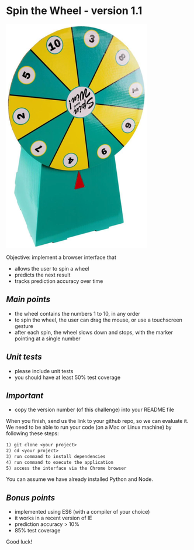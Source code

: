 # Spin the Wheel - version 1.1

![wheel.png](https://github.com/HIVERY/spin_the_wheel/blob/master/wheel.png)

Objective: implement a browser interface that
- allows the user to spin a wheel
- predicts the next result
- tracks prediction accuracy over time

## _Main points_
- the wheel contains the numbers 1 to 10, in any order
- to spin the wheel, the user can drag the mouse, or use a touchscreen gesture
- after each spin, the wheel slows down and stops, with the marker pointing at a single number

## _Unit tests_
- please include unit tests
- you should have at least 50% test coverage
 
## _Important_
- copy the version number (of this challenge) into your README file

When you finish, send us the link to your github repo, so we can evaluate it. We need to be able to run your code (on a Mac or Linux machine) by following these steps:
``` 
1) git clone <your project>
2) cd <your project>
3) run command to install dependencies
4) run command to execute the application
5) access the interface via the Chrome browser
```
You can assume we have already installed Python and Node.

## _Bonus points_
- implemented using ES6 (with a compiler of your choice)
- it works in a recent version of IE
- prediction accuracy > 10%
- 85% test coverage

Good luck!
